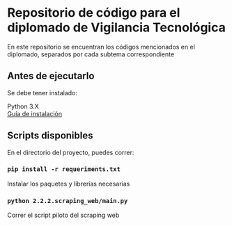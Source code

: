 # Repositorio de código para el diplomado de Vigilancia Tecnológica

En este repositorio se encuentran los códigos mencionados en el diplomado, separados por cada subtema correspondiente

## Antes de ejecutarlo

Se debe tener instalado:

Python 3.X\
[Guía de instalación](https://docs.aws.amazon.com/es_es/elasticbeanstalk/latest/dg/eb-cli3-install-windows.html)

## Scripts disponibles

En el directorio del proyecto, puedes correr:

### `pip install -r requeriments.txt`

Instalar los paquetes y librerías necesarias

### `python 2.2.2.scraping_web/main.py`

Correr el script piloto del scraping web
